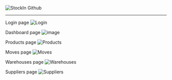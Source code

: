 ![StockIn Github](https://github.com/user-attachments/assets/2b0ec6c5-3e5d-4124-b59d-fbb0e2e5fbf4)

---
Login page
![Login](https://github.com/user-attachments/assets/34bdba52-4dbe-4a9b-ab4b-7d87eeb60c97)

Dashboard page
![image](https://github.com/user-attachments/assets/f0d5ac21-7658-4d1d-b92a-8c5380403f38)

Products page
![Products](https://github.com/user-attachments/assets/5f09cc73-dca4-46ee-a4d4-e78773f6ec64)

Moves page
![Moves](https://github.com/user-attachments/assets/6dcaf72c-85c5-4def-a606-3960797d4e70)

Warehouses page
![Warehouses](https://github.com/user-attachments/assets/2e5c2431-b28e-4033-b5b0-2894b7627593)

Suppliers page
![Suppliers](https://github.com/user-attachments/assets/e73b6652-d78e-4302-b77a-fdc44ad048d0)



